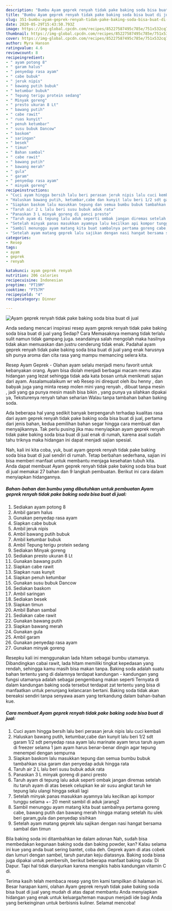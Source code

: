 ```yaml
---
description: "Bumbu Ayam geprek renyah tidak pake baking soda bisa buat di jual | Langkah Membuat Ayam geprek renyah tidak pake baking soda bisa buat di jual Yang Lezat Sekali"
title: "Bumbu Ayam geprek renyah tidak pake baking soda bisa buat di jual | Langkah Membuat Ayam geprek renyah tidak pake baking soda bisa buat di jual Yang Lezat Sekali"
slug: 351-bumbu-ayam-geprek-renyah-tidak-pake-baking-soda-bisa-buat-di-jual-langkah-membuat-ayam-geprek-renyah-tidak-pake-baking-soda-bisa-buat-di-jual-yang-lezat-sekali
date: 2020-05-29T15:43:50.793Z
image: https://img-global.cpcdn.com/recipes/85227587495c785e/751x532cq70/ayam-geprek-renyah-tidak-pake-baking-soda-bisa-buat-di-jual-foto-resep-utama.jpg
thumbnail: https://img-global.cpcdn.com/recipes/85227587495c785e/751x532cq70/ayam-geprek-renyah-tidak-pake-baking-soda-bisa-buat-di-jual-foto-resep-utama.jpg
cover: https://img-global.cpcdn.com/recipes/85227587495c785e/751x532cq70/ayam-geprek-renyah-tidak-pake-baking-soda-bisa-buat-di-jual-foto-resep-utama.jpg
author: Myra Hanson
ratingvalue: 4.6
reviewcount: 8
recipeingredient:
- " ayam potong 8"
- " garam halus"
- " penyedap rasa ayam"
- " cabe bubuk"
- " jeruk nipis"
- " bawang putih bubuk"
- " ketumbar bubuk"
- " Tepung terigu protein sedang"
- " Minyak goreng"
- " presto ukuran 8 Lt"
- " bawang putih"
- " cabe rawit"
- " ruas kunyit"
- " penuh ketumbar"
- " susu bubuk Dancow"
- " baskom"
- " saringan"
- " besek"
- " timun"
- " Bahan sambal"
- " cabe rawit"
- " bawang putih"
- " bawang merah"
- " gula"
- " garam"
- " penyedap rasa ayam"
- " minyak goreng"
recipeinstructions:
- "Cuci ayam hingga bersih lalu beri perasan jeruk nipis lalu cuci kembali"
- "Haluskan bawang putih, ketumbar,cabe dan kunyit lalu beri 1/2 sdt garam 1/2 sdt penyedap rasa ayam lalu marinate ayam terus taruh ayam di freezer selama 1 jam ayam harus benar-benar dingin agar tepung menempel dengan sempurna"
- "Siapkan baskom lalu masukkan tepung dan semua bumbu bubuk tambahkan sisa garam dan penyedap aduk hingga rata"
- "Taruh air 2 L lalu beri susu bubuk aduk rata"
- "Panaskan 3 L minyak goreng di panci presto"
- "Taruh ayam di tepung lalu aduk seperti ombak jangan diremas setelah itu taruh ayam di atas besek celupkan ke air susu angkat taruh ke tepung lalu ulangi hingga sekali lagi"
- "Setelah minyak panas masukkan ayamnya lalu kecilkan api kompor tunggu selama +- 20 menit sambil di aduk jarang2"
- "Sambil menunggu ayam matang kita buat sambalnya pertama goreng cabe, bawang putih dan bawang merah hingga matang setelah itu ulek beri garam,gula dan penyedap sisihkan"
- "Setelah ayam matang geprek lalu sajikan dengan nasi hangat bersama sambal dan timun"
categories:
- Resep
tags:
- ayam
- geprek
- renyah

katakunci: ayam geprek renyah 
nutrition: 206 calories
recipecuisine: Indonesian
preptime: "PT19M"
cooktime: "PT57M"
recipeyield: "4"
recipecategory: Dinner

---
```



![Ayam geprek renyah tidak pake baking soda bisa buat di jual](https://img-global.cpcdn.com/recipes/85227587495c785e/751x532cq70/ayam-geprek-renyah-tidak-pake-baking-soda-bisa-buat-di-jual-foto-resep-utama.jpg)

Anda sedang mencari inspirasi resep ayam geprek renyah tidak pake baking soda bisa buat di jual yang Sedap? Cara Memasaknya memang tidak terlalu sulit namun tidak gampang juga. seandainya salah mengolah maka hasilnya tidak akan memuaskan dan justru cenderung tidak enak. Padahal ayam geprek renyah tidak pake baking soda bisa buat di jual yang enak harusnya sih punya aroma dan cita rasa yang mampu memancing selera kita.

Resep Ayam Geprek - Olahan ayam selalu menjadi menu favorit untuk kebanyakan orang. Ayam bisa diolah menjadi berbagai macam menu atau hidangan yang lezat sehingga tidak ada kata bosan untuk menikmati sajian dari ayam. Assalamualaikum wr wb Resep ini direqust oleh ibu henny , dan babyak juga yang minta resep molen mini yang renyah , dibuat tanpa mesin , jadi yang ga punya mesin masih bisa bikin , yang punya ya silahkan dipakai ya, Teksturenya renyah tahan seharian Walau tanpa tambahan bahan baking soda.

Ada beberapa hal yang sedikit banyak berpengaruh terhadap kualitas rasa dari ayam geprek renyah tidak pake baking soda bisa buat di jual, pertama dari jenis bahan, kedua pemilihan bahan segar hingga cara membuat dan menyajikannya. Tak perlu pusing jika mau menyiapkan ayam geprek renyah tidak pake baking soda bisa buat di jual enak di rumah, karena asal sudah tahu triknya maka hidangan ini dapat menjadi sajian spesial.


Nah, kali ini kita coba, yuk, buat ayam geprek renyah tidak pake baking soda bisa buat di jual sendiri di rumah. Tetap berbahan sederhana, sajian ini bisa memberi manfaat untuk membantu menjaga kesehatan tubuh kita. Anda dapat membuat Ayam geprek renyah tidak pake baking soda bisa buat di jual memakai 27 bahan dan 9 langkah pembuatan. Berikut ini cara dalam menyiapkan hidangannya.

<!--inarticleads1-->

##### Bahan-bahan dan bumbu yang dibutuhkan untuk pembuatan Ayam geprek renyah tidak pake baking soda bisa buat di jual:

1. Sediakan  ayam potong 8
1. Ambil  garam halus
1. Gunakan  penyedap rasa ayam
1. Siapkan  cabe bubuk
1. Ambil  jeruk nipis
1. Ambil  bawang putih bubuk
1. Ambil  ketumbar bubuk
1. Ambil  Tepung terigu protein sedang
1. Sediakan  Minyak goreng
1. Sediakan  presto ukuran 8 Lt
1. Gunakan  bawang putih
1. Siapkan  cabe rawit
1. Siapkan  ruas kunyit
1. Siapkan  penuh ketumbar
1. Gunakan  susu bubuk Dancow
1. Sediakan  baskom
1. Ambil  saringan
1. Sediakan  besek
1. Siapkan  timun
1. Ambil  Bahan sambal
1. Sediakan  cabe rawit
1. Gunakan  bawang putih
1. Siapkan  bawang merah
1. Gunakan  gula
1. Ambil  garam
1. Gunakan  penyedap rasa ayam
1. Gunakan  minyak goreng


Resepku kali ini menggunakan lada hitam sebagai bumbu utamanya. Dibandingkan cabai rawit, lada hitam memiliki tingkat kepedasan yang rendah, sehingga kamu masih bisa makan tanpa. Baking soda adalah suatu bahan tertentu yang di dalamnya terdapat kandungan - kandungan yang fungsi utamanya adalah sebagai pengembang makan seperti Ternyata di dalam kandungan baking soda tersebut terdapat zat tertentu yang bisa di manfaatkan untuk penunjang kelancaran bertani. Baking soda tidak akan bereaksi sendiri tanpa senyawa asam yang terkandung dalam bahan-bahan kue. 

<!--inarticleads2-->

##### Cara membuat Ayam geprek renyah tidak pake baking soda bisa buat di jual:

1. Cuci ayam hingga bersih lalu beri perasan jeruk nipis lalu cuci kembali
1. Haluskan bawang putih, ketumbar,cabe dan kunyit lalu beri 1/2 sdt garam 1/2 sdt penyedap rasa ayam lalu marinate ayam terus taruh ayam di freezer selama 1 jam ayam harus benar-benar dingin agar tepung menempel dengan sempurna
1. Siapkan baskom lalu masukkan tepung dan semua bumbu bubuk tambahkan sisa garam dan penyedap aduk hingga rata
1. Taruh air 2 L lalu beri susu bubuk aduk rata
1. Panaskan 3 L minyak goreng di panci presto
1. Taruh ayam di tepung lalu aduk seperti ombak jangan diremas setelah itu taruh ayam di atas besek celupkan ke air susu angkat taruh ke tepung lalu ulangi hingga sekali lagi
1. Setelah minyak panas masukkan ayamnya lalu kecilkan api kompor tunggu selama +- 20 menit sambil di aduk jarang2
1. Sambil menunggu ayam matang kita buat sambalnya pertama goreng cabe, bawang putih dan bawang merah hingga matang setelah itu ulek beri garam,gula dan penyedap sisihkan
1. Setelah ayam matang geprek lalu sajikan dengan nasi hangat bersama sambal dan timun


Bila baking soda ini ditambahkan ke dalam adonan Nah, sudah bisa membedakan kegunaan baking soda dan baking powder, kan? Kalau selama ini kue yang anda buat sering bantet, coba deh. Geprek ayam di atas cobek dan lumuri dengan sambel, taruh parutan keju diatasnya. Baking soda biasa juga dipakai untuk pembersih, berikut beberapa manfaat baking soda: Di Dapur. Tapi hal tidak dianjurkan karena mengikis habis kandungan vitamin C di. 

Terima kasih telah membaca resep yang tim kami tampilkan di halaman ini. Besar harapan kami, olahan Ayam geprek renyah tidak pake baking soda bisa buat di jual yang mudah di atas dapat membantu Anda menyiapkan hidangan yang enak untuk keluarga/teman maupun menjadi ide bagi Anda yang berkeinginan untuk berbisnis kuliner. Selamat mencoba!
